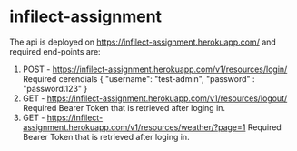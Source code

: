 # infilect-assignment

The api is deployed on https://infilect-assignment.herokuapp.com/
and required end-points are:
1. POST - https://infilect-assignment.herokuapp.com/v1/resources/login/
  Required cerendials { "username": "test-admin", "password" : "password.123" }
2. GET - https://infilect-assignment.herokuapp.com/v1/resources/logout/
  Required Bearer Token that is retrieved after loging in.
3. GET - https://infilect-assignment.herokuapp.com/v1/resources/weather/?page=1
  Required Bearer Token that is retrieved after loging in.
